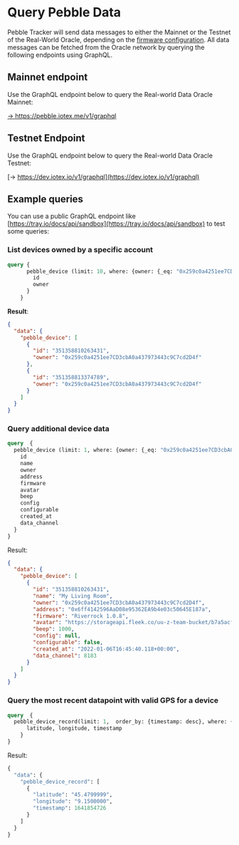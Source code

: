 # Query Pebble Data

Pebble Tracker will send data messages to either the Mainnet or the Testnet of the Real-World Oracle, depending on the [firmware configuration](broken-reference). All data messages can be fetched from the Oracle network by querying the following endpoints using GraphQL.

## Mainnet endpoint

Use the GraphQL endpoint below to query the Real-world Data Oracle Mainnet:

[-> https://pebble.iotex.me/v1/graphql ](https://pebble.iotex.me/v1/graphql)

## Testnet Endpoint

Use the GraphQL endpoint below to query the Real-world Data Oracle Testnet:

[-> https://dev.iotex.io/v1/graphql](https://dev.iotex.io/v1/graphql)

## Example queries

You can use a public GraphQL endpoint like [https://tray.io/docs/api/sandbox](https://tray.io/docs/api/sandbox) to test some queries:

### List devices owned by a specific account

```graphql
query {
      pebble_device (limit: 10, where: {owner: {_eq: "0x259c0a4251ee7CD3cbA0a437973443c9C7cd2D4f"} }) {
        id
        owner
      }
    }
```

**Result**:

```json
{
  "data": {
    "pebble_device": [
      {
        "id": "351358810263431",
        "owner": "0x259c0a4251ee7CD3cbA0a437973443c9C7cd2D4f"
      },
      {
        "id": "351358813374789",
        "owner": "0x259c0a4251ee7CD3cbA0a437973443c9C7cd2D4f"
      }
    ]
  }
}
```

### Query additional device data

```graphql
query  {
  pebble_device (limit: 1, where: {owner: {_eq: "0x259c0a4251ee7CD3cbA0a437973443c9C7cd2D4f"} }) {
    id
    name
    owner
    address
    firmware
    avatar
    beep
    config
    configurable
    created_at
    data_channel
  }
}
```

Result:

```json
{
  "data": {
    "pebble_device": [
      {
        "id": "351358810263431",
        "name": "My Living Room",
        "owner": "0x259c0a4251ee7CD3cbA0a437973443c9C7cd2D4f",
        "address": "0x6ff4142596AaD08e95362EA9b4e03c50645E187a",
        "firmware": "Riverrock 1.0.8",
        "avatar": "https://storageapi.fleek.co/uu-z-team-bucket/b7a5acf3-c513-4279-944b-72f4dbf17e8c",
        "beep": 1000,
        "config": null,
        "configurable": false,
        "created_at": "2022-01-06T16:45:40.118+00:00",
        "data_channel": 8183
      }
    ]
  }
}
```

### Query the most recent datapoint with valid GPS for a device

```graphql
query  {
  pebble_device_record(limit: 1,  order_by: {timestamp: desc}, where: {imei: {_eq: "351358810263431"}, latitude: {_neq: "200.0000000"}}) {
      latitude, longitude, timestamp
    }
}
```

Result:

```graphql
{
  "data": {
    "pebble_device_record": [
      {
        "latitude": "45.4799999",
        "longitude": "9.1500000",
        "timestamp": 1641854726
      }
    ]
  }
}
```
